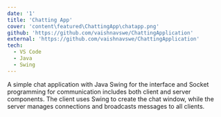 ```yaml
---
date: '1'
title: 'Chatting App'
cover: 'content\featured\ChattingApp\chatapp.png'
github: 'https://github.com/vaishnavswe/ChattingApplication'
external: 'https://github.com/vaishnavswe/ChattingApplication'
tech:
  - VS Code
  - Java
  - Swing
---
```


A simple chat application with Java Swing for the interface and Socket programming for communication includes both client and server components. The client uses Swing to create the chat window, while the server manages connections and broadcasts messages to all clients.
